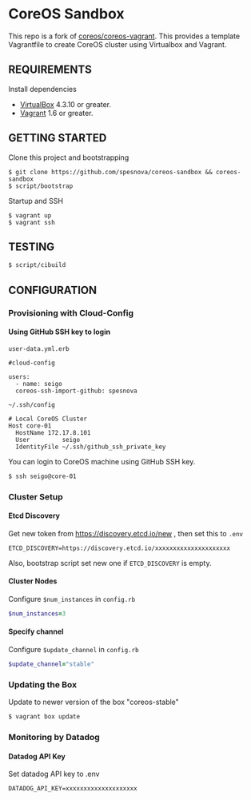# CoreOS Sandbox
This repo is a fork of [coreos/coreos-vagrant](https://github.com/coreos/coreos-vagrant).
This provides a template Vagrantfile to create CoreOS cluster using Virtualbox and Vagrant.

## REQUIREMENTS
Install dependencies

* [VirtualBox](https://www.virtualbox.org/) 4.3.10 or greater.
* [Vagrant](https://www.vagrantup.com/downloads.html) 1.6 or greater.

## GETTING STARTED
Clone this project and bootstrapping

```
$ git clone https://github.com/spesnova/coreos-sandbox && coreos-sandbox
$ script/bootstrap
```

Startup and SSH

```
$ vagrant up
$ vagrant ssh
```

## TESTING

```bash
$ script/cibuild
```

## CONFIGURATION
### Provisioning with Cloud-Config
#### Using GitHub SSH key to login

`user-data.yml.erb`

```
#cloud-config

users:
  - name: seigo
  coreos-ssh-import-github: spesnova
```

`~/.ssh/config`

```
# Local CoreOS Cluster
Host core-01
  HostName 172.17.8.101
  User         seigo
  IdentityFile ~/.ssh/github_ssh_private_key
```

You can login to CoreOS machine using GitHub SSH key.

```bash
$ ssh seigo@core-01
```

### Cluster Setup
#### Etcd Discovery
Get new token from https://discovery.etcd.io/new , then set this to `.env`

```
ETCD_DISCOVERY=https://discovery.etcd.io/xxxxxxxxxxxxxxxxxxxxx
```

Also, bootstrap script set new one if `ETCD_DISCOVERY` is empty.

#### Cluster Nodes
Configure `$num_instances` in `config.rb`

```ruby
$num_instances=3
```

#### Specify channel
Configure `$update_channel` in `config.rb`

```ruby
$update_channel="stable"
```

### Updating the Box
Update to newer version of the box "coreos-stable"

```bash
$ vagrant box update
```

### Monitoring by Datadog
#### Datadog API Key
Set datadog API key to .env

```
DATADOG_API_KEY=xxxxxxxxxxxxxxxxxxxx
```
